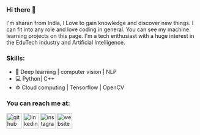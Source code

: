 ### Hi there 👋

I'm sharan from India, I Love to gain knowledge and discover new things. I can fit into any role and love coding in general. You can see my machine learning projects on this page. I'm a tech enthusiast with a huge interest in the EduTech industry and Artificial Intelligence. 

### Skills: 
* 🧠 Deep learning | computer vision | NLP
* 💻 Python| C++
* ⚙️ Cloud computing | Tensorflow | OpenCV


### You can reach me at:

[<img src='https://cdn.jsdelivr.net/npm/simple-icons@3.0.1/icons/github.svg' alt='github' height='40'>](https://github.com/nsharan2000)  [<img src='https://cdn.jsdelivr.net/npm/simple-icons@3.0.1/icons/linkedin.svg' alt='linkedin' height='40'>](https://www.linkedin.com/in/sharan-nagarajan-b4147a152/)  [<img src='https://cdn.jsdelivr.net/npm/simple-icons@3.0.1/icons/instagram.svg' alt='instagram' height='40'>](https://www.instagram.com/itzme_sharan_/)  [<img src='https://cdn.jsdelivr.net/npm/simple-icons@3.0.1/icons/icloud.svg' alt='website' height='40'>](sharan-nagarajan.com)  

<!--
**nsharan2000/nsharan2000** is a ✨ _special_ ✨ repository because its `README.md` (this file) appears on your GitHub profile.

Here are some ideas to get you started:

- 🔭 I’m currently working on ...
- 🌱 I’m currently learning ...
- 👯 I’m looking to collaborate on ...
- 🤔 I’m looking for help with ...
- 💬 Ask me about ...
- 📫 How to reach me: ...
- 😄 Pronouns: ...
- ⚡ Fun fact: ...
-->

